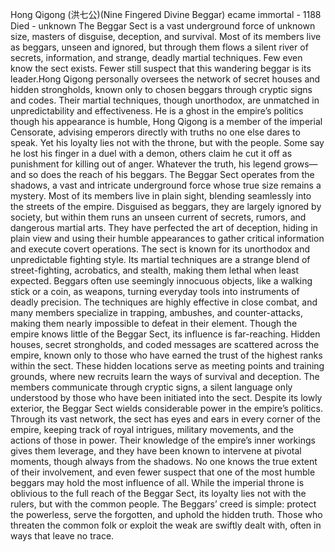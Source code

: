 Hong Qigong (洪七公)(Nine Fingered Divine Beggar)
ecame immortal - 1188
Died - unknown
The Beggar Sect is a vast underground force of unknown size, masters of disguise, deception, and survival. Most of its members live as beggars, unseen and ignored, but through them flows a silent river of secrets, information, and strange, deadly martial techniques. Few even know the sect exists. Fewer still suspect that this wandering beggar is its leader.Hong Qigong personally oversees the network of secret houses and hidden strongholds, known only to chosen beggars through cryptic signs and codes. Their martial techniques, though unorthodox, are unmatched in unpredictability and effectiveness. He is a ghost in the empire’s politics though his appearance is humble, Hong Qigong is a member of the imperial Censorate, advising emperors directly with truths no one else dares to speak. Yet his loyalty lies not with the throne, but with the people. Some say he lost his finger in a duel with a demon, others claim he cut it off as punishment for killing out of anger. Whatever the truth, his legend grows—and so does the reach of his beggars.
The Beggar Sect operates from the shadows, a vast and intricate underground force whose true size remains a mystery. Most of its members live in plain sight, blending seamlessly into the streets of the empire. Disguised as beggars, they are largely ignored by society, but within them runs an unseen current of secrets, rumors, and dangerous martial arts. They have perfected the art of deception, hiding in plain view and using their humble appearances to gather critical information and execute covert operations. The sect is known for its unorthodox and unpredictable fighting style. Its martial techniques are a strange blend of street-fighting, acrobatics, and stealth, making them lethal when least expected. Beggars often use seemingly innocuous objects, like a walking stick or a coin, as weapons, turning everyday tools into instruments of deadly precision. The techniques are highly effective in close combat, and many members specialize in trapping, ambushes, and counter-attacks, making them nearly impossible to defeat in their element.
Though the empire knows little of the Beggar Sect, its influence is far-reaching. Hidden houses, secret strongholds, and coded messages are scattered across the empire, known only to those who have earned the trust of the highest ranks within the sect. These hidden locations serve as meeting points and training grounds, where new recruits learn the ways of survival and deception. The members communicate through cryptic signs, a silent language only understood by those who have been initiated into the sect. Despite its lowly exterior, the Beggar Sect wields considerable power in the empire’s politics. Through its vast network, the sect has eyes and ears in every corner of the empire, keeping track of royal intrigues, military movements, and the actions of those in power. Their knowledge of the empire’s inner workings gives them leverage, and they have been known to intervene at pivotal moments, though always from the shadows. No one knows the true extent of their involvement, and even fewer suspect that one of the most humble beggars may hold the most influence of all. While the imperial throne is oblivious to the full reach of the Beggar Sect, its loyalty lies not with the rulers, but with the common people. The Beggars’ creed is simple: protect the powerless, serve the forgotten, and uphold the hidden truth. Those who threaten the common folk or exploit the weak are swiftly dealt with, often in ways that leave no trace.


